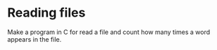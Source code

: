 # Reading files
Make a program in C for read a file and count
how many times a word appears in the file.
